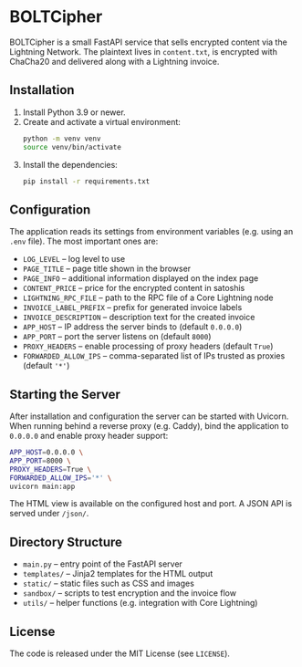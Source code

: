 # BOLTCipher

BOLTCipher is a small FastAPI service that sells encrypted content via the Lightning Network. The plaintext lives in `content.txt`, is encrypted with ChaCha20 and delivered along with a Lightning invoice.

## Installation

1. Install Python 3.9 or newer.
2. Create and activate a virtual environment:
   ```bash
   python -m venv venv
   source venv/bin/activate
   ```
3. Install the dependencies:
   ```bash
   pip install -r requirements.txt
   ```

## Configuration

The application reads its settings from environment variables (e.g. using an `.env` file). The most important ones are:

- `LOG_LEVEL` – log level to use
- `PAGE_TITLE` – page title shown in the browser
- `PAGE_INFO` – additional information displayed on the index page
- `CONTENT_PRICE` – price for the encrypted content in satoshis
- `LIGHTNING_RPC_FILE` – path to the RPC file of a Core Lightning node
- `INVOICE_LABEL_PREFIX` – prefix for generated invoice labels
- `INVOICE_DESCRIPTION` – description text for the created invoice
- `APP_HOST` – IP address the server binds to (default `0.0.0.0`)
- `APP_PORT` – port the server listens on (default `8000`)
- `PROXY_HEADERS` – enable processing of proxy headers (default `True`)
- `FORWARDED_ALLOW_IPS` – comma-separated list of IPs trusted as proxies (default `'*'`)

## Starting the Server

After installation and configuration the server can be started with Uvicorn. When running behind a reverse proxy (e.g. Caddy), bind the application to `0.0.0.0` and enable proxy header support:

```bash
APP_HOST=0.0.0.0 \
APP_PORT=8000 \
PROXY_HEADERS=True \
FORWARDED_ALLOW_IPS='*' \
uvicorn main:app
```

The HTML view is available on the configured host and port. A JSON API is served under `/json/`.

## Directory Structure

- `main.py` – entry point of the FastAPI server
- `templates/` – Jinja2 templates for the HTML output
- `static/` – static files such as CSS and images
- `sandbox/` – scripts to test encryption and the invoice flow
- `utils/` – helper functions (e.g. integration with Core Lightning)

## License

The code is released under the MIT License (see `LICENSE`).
